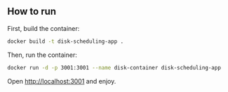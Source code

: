 ## How to run

First, build the container:

```bash
docker build -t disk-scheduling-app .
```

Then, run the container:

```bash
docker run -d -p 3001:3001 --name disk-container disk-scheduling-app
```

Open [http://localhost:3001](http://localhost:3001) and enjoy.
